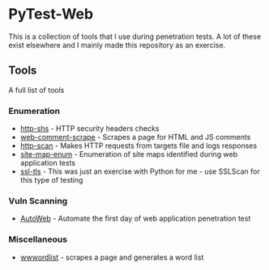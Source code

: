 # PyTest-Web
This is a collection of tools that I use during penetration tests. A lot of these exist elsewhere and I mainly made this repository as an exercise. 
## Tools
A full list of tools
### Enumeration
 * [http-shs](enum/http-headers/) - HTTP security headers checks
 * [web-comment-scrape](enum/comments/) - Scrapes a page for HTML and JS comments
 * [http-scan](enum/http-scan/) - Makes HTTP requests from targets file and logs responses
 * [site-map-enum](enum/site-maps/) - Enumeration of site maps identified during web application tests
 * [ssl-tls](enum/ssl-tls/) - This was just an exercise with Python for me - use SSLScan for this type of testing
 
### Vuln Scanning 
 * [AutoWeb](auto/) - Automate the first day of web application penetration test

### Miscellaneous
 * [wwwordlist](misc/wordlists/README.md) - scrapes a page and generates a word list 
